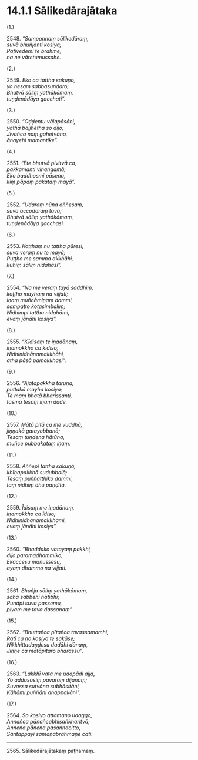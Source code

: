 

# 14.1.1 Sālikedārajātaka




(1.)

2548\. _“Sampannaṃ sālikedāraṃ,_  
_suvā bhuñjanti kosiya;_  
_Paṭivedemi te brahme,_  
_na ne vāretumussahe._  


(2.)

2549\. _Eko ca tattha sakuṇo,_  
_yo nesaṃ sabbasundaro;_  
_Bhutvā sāliṃ yathākāmaṃ,_  
_tuṇḍenādāya gacchati”._  


(3.)

2550\. _“Oḍḍentu vāḷapāsāni,_  
_yathā bajjhetha so dijo;_  
_Jīvañca naṃ gahetvāna,_  
_ānayehi mamantike”._  


(4.)

2551\. _“Ete bhutvā pivitvā ca,_  
_pakkamanti vihaṅgamā;_  
_Eko baddhosmi pāsena,_  
_kiṃ pāpaṃ pakataṃ mayā”._  


(5.)

2552\. _“Udaraṃ nūna aññesaṃ,_  
_suva accodaraṃ tava;_  
_Bhutvā sāliṃ yathākāmaṃ,_  
_tuṇḍenādāya gacchasi._  


(6.)

2553\. _Koṭṭhaṃ nu tattha pūresi,_  
_suva veraṃ nu te mayā;_  
_Puṭṭho me samma akkhāhi,_  
_kuhiṃ sāliṃ nidāhasi”._  


(7.)

2554\. _“Na me veraṃ tayā saddhiṃ,_  
_koṭṭho mayhaṃ na vijjati;_  
_Iṇaṃ muñcāmiṇaṃ dammi,_  
_sampatto koṭasimbaliṃ;_  
_Nidhimpi tattha nidahāmi,_  
_evaṃ jānāhi kosiya”._  


(8.)

2555\. _“Kīdisaṃ te iṇadānaṃ,_  
_iṇamokkho ca kīdiso;_  
_Nidhinidhānamakkhāhi,_  
_atha pāsā pamokkhasi”._  


(9.)

2556\. _“Ajātapakkhā taruṇā,_  
_puttakā mayha kosiya;_  
_Te maṃ bhatā bharissanti,_  
_tasmā tesaṃ iṇaṃ dade._  


(10.)

2557\. _Mātā pitā ca me vuddhā,_  
_jiṇṇakā gatayobbanā;_  
_Tesaṃ tuṇḍena hātūna,_  
_muñce pubbakataṃ iṇaṃ._  


(11.)

2558\. _Aññepi tattha sakuṇā,_  
_khīṇapakkhā sudubbalā;_  
_Tesaṃ puññatthiko dammi,_  
_taṃ nidhiṃ āhu paṇḍitā._  


(12.)

2559\. _Īdisaṃ me iṇadānaṃ,_  
_iṇamokkho ca īdiso;_  
_Nidhinidhānamakkhāmi,_  
_evaṃ jānāhi kosiya”._  


(13.)

2560\. _“Bhaddako vatayaṃ pakkhī,_  
_dijo paramadhammiko;_  
_Ekaccesu manussesu,_  
_ayaṃ dhammo na vijjati._  


(14.)

2561\. _Bhuñja sāliṃ yathākāmaṃ,_  
_saha sabbehi ñātibhi;_  
_Punāpi suva passemu,_  
_piyaṃ me tava dassanaṃ”._  


(15.)

2562\. _“Bhuttañca pītañca tavassamamhi,_  
_Ratī ca no kosiya te sakāse;_  
_Nikkhittadaṇḍesu dadāhi dānaṃ,_  
_Jiṇṇe ca mātāpitaro bharassu”._  


(16.)

2563\. _“Lakkhī vata me udapādi ajja,_  
_Yo addasāsiṃ pavaraṃ dijānaṃ;_  
_Suvassa sutvāna subhāsitāni,_  
_Kāhāmi puññāni anappakāni”._  


(17.)

2564\. _So kosiyo attamano udaggo,_  
_Annañca pānañcabhisaṅkharitvā;_  
_Annena pānena pasannacitto,_  
_Santappayi samaṇabrāhmaṇe cāti._  


---

2565\. Sālikedārajātakaṃ paṭhamaṃ.





